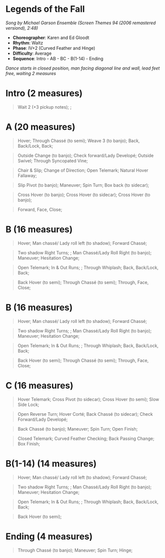 # Legends of the Fall
*Song by Michael Garson Ensemble (Screen Themes 94 (2006 remastered versiond), 2:48)*

* **Choreographer**: Karen and Ed Gloodt
* **Rhythm**: Waltz
* **Phase**: IV+2 (Curved Feather and Hinge)
* **Difficulty**: Average
* **Sequence**: Intro - AB - BC - B(1-14) - Ending

*Dance starts in closed position, man facing diagonal line and wall, lead feet free, waiting 2 measures*

# Intro (2 measures)

> Wait 2 (+3 pickup notes); ;

# A (20 measures)

> Hover; Through Chassé (to semi); Weave 3 (to banjo); Back, Back/Lock, Back;

> Outside Change (to banjo); Check forward/Lady Developé; Outside Swivel; Through Syncopated Vine;

> Chair & Slip; Change of Direction; Open Telemark; Natural Hover Fallaway;

> Slip Pivot (to banjo); Maneuver; Spin Turn; Box back (to sidecar);

> Cross Hover (to banjo); Cross Hover (to sidecar); Cross Hover (to banjo);

> Forward, Face, Close;

# B (16 measures)

> Hover; Man chassé/ Lady roll left (to shadow); Forward Chassé;

> Two shadow Right Turns; ; Man Chassé/Lady Roll Right (to banjo); Maneuver; Hesitation Change;

> Open Telemark; In & Out Runs; ; Through Whiplash; Back, Back/Lock, Back;

> Back Hover (to semi); Through Chassé (to semi); Through, Face, Close;

# B (16 measures)

> Hover; Man chassé/ Lady roll left (to shadow); Forward Chassé;

> Two shadow Right Turns; ; Man Chassé/Lady Roll Right (to banjo); Maneuver; Hesitation Change;

> Open Telemark; In & Out Runs; ; Through Whiplash; Back, Back/Lock, Back;

> Back Hover (to semi); Through Chassé (to semi); Through, Face, Close;

# C (16 measures)

> Hover Telemark; Cross Pivot (to sidecar); Cross Hover (to semi); Slow Side Lock;

> Open Reverse Turn; Hover Corté; Back Chassé (to sidecar); Check Forward/Lady Developé;

> Back Chassé (to banjo); Maneuver; Spin Turn; Open Finish;

> Closed Telemark; Curved Feather Checking; Back Passing Change; Box Finish;

# B(1-14) (14 measures)

> Hover; Man chassé/ Lady roll left (to shadow); Forward Chassé;

> Two shadow Right Turns; ; Man Chassé/Lady Roll Right (to banjo); Maneuver; Hesitation Change;

> Open Telemark; In & Out Runs; ; Through Whiplash; Back, Back/Lock, Back;

> Back Hover (to semi);

# Ending (4 measures)

> Through Chassé (to banjo); Maneuver; Spin Turn; Hinge;
